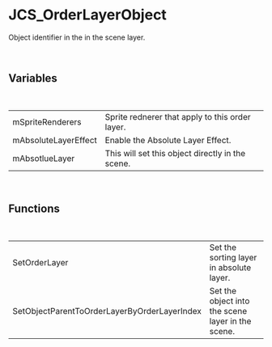 <div id="content-header">
  <h1>JCS_OrderLayerObject</h1>
</div>

<p>
  Object identifier in the in the scene layer.
</p>


<br/>
<h2>Variables</h2>
<br/>

<table>
  <tr>
    <td>mSpriteRenderers</td>
    <td>Sprite rednerer that apply to this order layer.</td>
  </tr>
  <tr>
    <td>mAbsoluteLayerEffect</td>
    <td>Enable the Absolute Layer Effect.</td>
  </tr>
  <tr>
    <td>mAbsotlueLayer</td>
    <td>This will set this object directly in the scene.</td>
  </tr>
</table>


<br/>
<h2>Functions</h2>
<br/>

<table>
  <tr>
    <td>SetOrderLayer</td>
    <td>Set the sorting layer in absolute layer.</td>
  </tr>
  <tr>
    <td>SetObjectParentToOrderLayerByOrderLayerIndex</td>
    <td>Set the object into the scene layer in the scene.</td>
  </tr>
</table>
